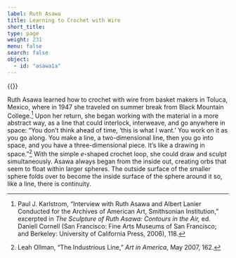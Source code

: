 ```yaml
---
label: Ruth Asawa
title: Learning to Crochet with Wire
short_title:
type: page
weight: 231
menu: false
search: false
object:
  - id: "asawa1a"
---
```


{{<q-figure id="asawa1a" >}}

Ruth Asawa learned how to crochet with wire from basket makers in Toluca, Mexico, where in 1947 she traveled on summer break from Black Mountain College.[^1] Upon her return, she began working with the material in a more abstract way, as a line that could interlock, interweave, and go anywhere in space: “You don’t think ahead of time, ‘this is what I want.’ You work on it as you go along. You make a line, a two-dimensional line, then you go into space, and you have a three-dimensional piece. It’s like a drawing in space.”[^2] With the simple *e*-shaped crochet loop, she could draw and sculpt simultaneously. Asawa always began from the inside out, creating orbs that seem to float within larger spheres. The outside surface of the smaller sphere folds over to become the inside surface of the sphere around it so, like a line, there is continuity.

[^1]: Paul J. Karlstrom, “Interview with Ruth Asawa and Albert Lanier Conducted for the Archives of American Art, Smithsonian Institution,” excerpted in *The Sculpture of Ruth Asawa: Contours in the Air,* ed. Daniell Cornell (San Francisco: Fine Arts Museums of San Francisco; and Berkeley: University of California Press, 2006), 118.

[^2]: Leah Ollman, “The Industrious Line,” *Art in America*, May 2007, 162.
